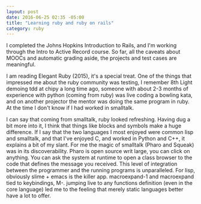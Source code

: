 ```yaml
---
layout: post
date: 2016-06-25 02:35 -05:00
title: "Learning ruby and ruby on rails"
category: ruby
---
```


I completed the Johns Hopkins Introduction to Rails, and I'm working through the
Intro to Active Record course. So far, all the caveats about MOOCs and automatic
grading aside, the projects and test cases are meaningful.

I am reading Elegant Ruby (2015), it's a special treat. One of the things that
impressed me about the ruby community was testing, I remember 8th Light
demoing tdd at chipy a long time ago, someone with about 2-3 months of experience
with python (coming from ruby) was live coding a bowling kata, and on another
projector the mentor was doing the same program in ruby. At the time I don't know if I
had worked in smalltalk.

I can say that coming from smalltalk, ruby looked refreshing. Having dug a bit more
into it, I think that things like blocks and symbols make a huge difference.
If I say that the two languages I most enjoyed were common lisp and smalltalk,
and that I've enjoyed C, and worked in Python and C++, it explains a bit of my slant. For
me the magic of smalltalk (Pharo and Squeak) was in its discoverability. Pharo is
open source writ large, you can click on anything. You can ask the system at runtime
to open a class browser to the code that defines the message you received. This
level of integration between the programmer and the running programs is unparalleled.
For lisp, obviously slime + emacs is the killer app. macroexpand-1 and macroexpand
tied to keybindings, M-. jumping live to any functions definition (even in the core language)
led me to the feeling that merely static languages better have a lot to offer.

